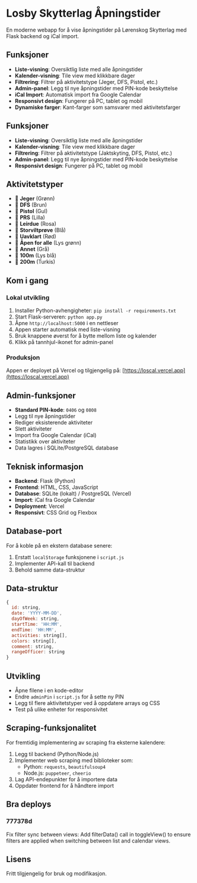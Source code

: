 # Losby Skytterlag Åpningstider

En moderne webapp for å vise åpningstider på Lørenskog Skytterlag med Flask backend og iCal import.

## Funksjoner

- **Liste-visning**: Oversiktlig liste med alle åpningstider
- **Kalender-visning**: Tile view med klikkbare dager
- **Filtrering**: Filtrer på aktivitetstype (Jeger, DFS, Pistol, etc.)
- **Admin-panel**: Legg til nye åpningstider med PIN-kode beskyttelse
- **iCal Import**: Automatisk import fra Google Calendar
- **Responsivt design**: Fungerer på PC, tablet og mobil
- **Dynamiske farger**: Kant-farger som samsvarer med aktivitetsfarger

## Funksjoner

- **Liste-visning**: Oversiktlig liste med alle åpningstider
- **Kalender-visning**: Tile view med klikkbare dager
- **Filtrering**: Filtrer på aktivitetstype (Jaktskyting, DFS, Pistol, etc.)
- **Admin-panel**: Legg til nye åpningstider med PIN-kode beskyttelse
- **Responsivt design**: Fungerer på PC, tablet og mobil

## Aktivitetstyper

- 🎯 **Jeger** (Grønn)
- 🎯 **DFS** (Brun)
- 🎯 **Pistol** (Gul)
- 🎯 **PRS** (Lilla)
- 🎯 **Leirdue** (Rosa)
- 🎯 **Storviltprøve** (Blå)
- 🎯 **Uavklart** (Rød)
- 🎯 **Åpen for alle** (Lys grønn)
- 🎯 **Annet** (Grå)
- 🎯 **100m** (Lys blå)
- 🎯 **200m** (Turkis)

## Kom i gang

### Lokal utvikling
1. Installer Python-avhengigheter: `pip install -r requirements.txt`
2. Start Flask-serveren: `python app.py`
3. Åpne `http://localhost:5000` i en nettleser
4. Appen starter automatisk med liste-visning
5. Bruk knappene øverst for å bytte mellom liste og kalender
6. Klikk på tannhjul-ikonet for admin-panel

### Produksjon
Appen er deployet på Vercel og tilgjengelig på: [https://loscal.vercel.app](https://loscal.vercel.app)

## Admin-funksjoner

- **Standard PIN-kode**: `0406` og `0808`
- Legg til nye åpningstider
- Rediger eksisterende aktiviteter
- Slett aktiviteter
- Import fra Google Calendar (iCal)
- Statistikk over aktiviteter
- Data lagres i SQLite/PostgreSQL database

## Teknisk informasjon

- **Backend**: Flask (Python)
- **Frontend**: HTML, CSS, JavaScript
- **Database**: SQLite (lokalt) / PostgreSQL (Vercel)
- **Import**: iCal fra Google Calendar
- **Deployment**: Vercel
- **Responsivt**: CSS Grid og Flexbox

## Database-port

For å koble på en ekstern database senere:

1. Erstatt `localStorage` funksjonene i `script.js`
2. Implementer API-kall til backend
3. Behold samme data-struktur

## Data-struktur

```javascript
{
  id: string,
  date: 'YYYY-MM-DD',
  dayOfWeek: string,
  startTime: 'HH:MM',
  endTime: 'HH:MM',
  activities: string[],
  colors: string[],
  comment: string,
  rangeOfficer: string
}
```

## Utvikling

- Åpne filene i en kode-editor
- Endre `adminPin` i `script.js` for å sette ny PIN
- Legg til flere aktivitetstyper ved å oppdatere arrays og CSS
- Test på ulike enheter for responsivitet

## Scraping-funksjonalitet

For fremtidig implementering av scraping fra eksterne kalendere:

1. Legg til backend (Python/Node.js)
2. Implementer web scraping med biblioteker som:
   - Python: `requests`, `beautifulsoup4`
   - Node.js: `puppeteer`, `cheerio`
3. Lag API-endepunkter for å importere data
4. Oppdater frontend for å håndtere import

## Bra deploys

### 777378d
Fix filter sync between views: Add filterData() call in toggleView() to ensure filters are applied when switching between list and calendar views.

## Lisens

Fritt tilgjengelig for bruk og modifikasjon. 


